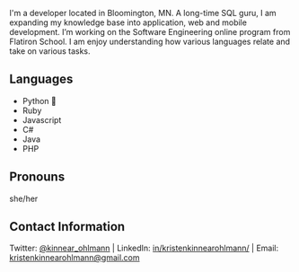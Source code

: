 I'm a developer located in Bloomington, MN. A long-time SQL guru, I am expanding my knowledge base into application, web and mobile development. I’m working on the Software Engineering online program from Flatiron School. I am enjoy understanding how various languages relate and take on various tasks.

## Languages
- Python 🐍
- Ruby
- Javascript
- C#
- Java
- PHP

## Pronouns
she/her

## Contact Information
Twitter: [@kinnear_ohlmann](https://twitter.com/kinnear_ohlmann) | LinkedIn: [in/kristenkinnearohlmann/](https://www.linkedin.com/in/kristenkinnearohlmann/) | Email: [kristenkinnearohlmann@gmail.com](mailto:kristenkinnearohlmann@gmail.com)

